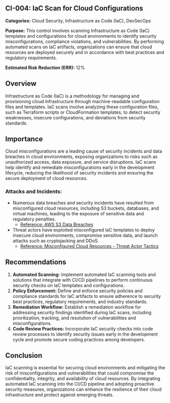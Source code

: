 ## CI-004: IaC Scan for Cloud Configurations

**Categories:** Cloud Security, Infrastructure as Code (IaC), DevSecOps

**Purpose:** This control involves scanning Infrastructure as Code (IaC) templates and configurations for cloud environments to identify security misconfigurations, compliance violations, and vulnerabilities. By performing automated scans on IaC artifacts, organizations can ensure that cloud resources are deployed securely and in accordance with best practices and regulatory requirements.

**Estimated Risk Reduction (ERR):** 12%

## Overview
Infrastructure as Code (IaC) is a methodology for managing and provisioning cloud infrastructure through machine-readable configuration files and templates. IaC scans involve analyzing these configuration files, such as Terraform scripts or CloudFormation templates, to detect security weaknesses, insecure configurations, and deviations from security standards.

## Importance
Cloud misconfigurations are a leading cause of security incidents and data breaches in cloud environments, exposing organizations to risks such as unauthorized access, data exposure, and service disruptions. IaC scans help identify and remediate misconfigurations early in the development lifecycle, reducing the likelihood of security incidents and ensuring the secure deployment of cloud resources.

### Attacks and Incidents:
- Numerous data breaches and security incidents have resulted from misconfigured cloud resources, including S3 buckets, databases, and virtual machines, leading to the exposure of sensitive data and regulatory penalties.
  - [Reference: AWS S3 Data Breaches](https://www.varonis.com/blog/aws-s3-bucket-data-exposure/)
- Threat actors have exploited misconfigured IaC templates to deploy insecure cloud environments, compromise sensitive data, and launch attacks such as cryptojacking and DDoS.
  - [Reference: Misconfigured Cloud Resources - Threat Actor Tactics](https://unit42.paloaltonetworks.com/misconfigured-cloud-resources-and-threat-actor-tactics/)

## Recommendations
1. **Automated Scanning:** Implement automated IaC scanning tools and solutions that integrate with CI/CD pipelines to perform continuous security checks on IaC templates and configurations.
2. **Policy Enforcement:** Define and enforce security policies and compliance standards for IaC artifacts to ensure adherence to security best practices, regulatory requirements, and industry standards.
3. **Remediation Workflow:** Establish a remediation workflow for addressing security findings identified during IaC scans, including prioritization, tracking, and resolution of vulnerabilities and misconfigurations.
4. **Code Review Practices:** Incorporate IaC security checks into code review processes to identify security issues early in the development cycle and promote secure coding practices among developers.

## Conclusion
IaC scanning is essential for securing cloud environments and mitigating the risk of misconfigurations and vulnerabilities that could compromise the confidentiality, integrity, and availability of cloud resources. By integrating automated IaC scanning into the CI/CD pipeline and adopting proactive security measures, organizations can enhance the resilience of their cloud infrastructure and protect against emerging threats.
